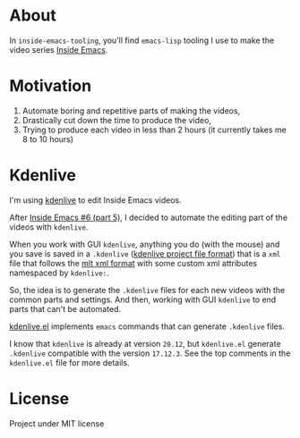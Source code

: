 # About

In `inside-emacs-tooling`, you'll find `emacs-lisp` tooling
I use to make the video series [Inside Emacs](https://www.youtube.com/channel/UCQCrbWOFRmFYqoeou0Qv3Kg).

# Motivation

1. Automate boring and repetitive parts of making the videos,
2. Drastically cut down the time to produce the video,
3. Trying to produce each video in less than 2 hours (it currently
   takes me 8 to 10 hours)

# Kdenlive

I'm using [kdenlive](https://kdenlive.org/en/) to edit Inside Emacs
videos.

After [Inside Emacs #6 (part 5)](https://www.youtube.com/watch?v=w4wxGOijyZs),
I decided to automate the editing part of the videos with `kdenlive`.

When you work with GUI `kdenlive`, anything you do (with the mouse)
and you save is saved in a `.kdenlive` ([kdenlive project file format](https://kdenlive.org/en/project/kdenlive-project-file-format/))
that is a `xml` file that follows the [mlt xml format](https://www.mltframework.org/docs/mltxml/)
with some custom xml attributes namespaced by `kdenlive:`.

So, the idea is to generate the `.kdenlive` files for each new videos
with the common parts and settings.  And then, working with GUI
`kdenlive` to end parts that can't be automated.

[kdenlive.el](./kdenlive/kdenlive.el) implements `emacs` commands that
can generate `.kdenlive` files.

I know that `kdenlive` is already at version `20.12`, but `kdenlive.el`
generate `.kdenlive` compatible with the version `17.12.3`.  See the
top comments in the `kdenlive.el` file for more details.

# License

Project under MIT license
